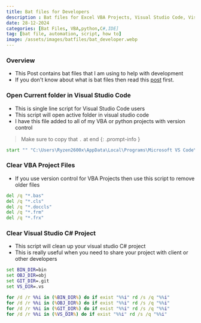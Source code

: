 ```yaml
---
title: Bat files for Developers
description : Bat files for Excel VBA Projects, Visual Studio Code, Visual Studio
date: 28-12-2024
categories: [Bat Files, VBA,python,C#,IDE]
tag: [bat file, automation, script, how to]
image: /assets/images/batfiles/bat_developer.webp
---
```


### Overview
- This Post contains bat files that I am using to help with development
- If you don't know about what is bat files then read this [post](/posts/bat-files-introduction/) first.

### Open Current folder in Visual Studio Code
- This is single line script for Visual Studio Code users
- This script will open active folder in visual studio code
- I have this file added to all of my VBA or python projects with version control 

<!-- markdownlint-capture -->
<!-- markdownlint-disable -->
> Make sure to copy that `.` at end
{: .prompt-info }
<!-- markdownlint-restore -->

```bat
start "" "C:\Users\Ryzen2600x\AppData\Local\Programs\Microsoft VS Code\Code.exe" .
```

### Clear VBA Project Files
- If you use version control for VBA Projects then use this script to remove older files

```bat
del /q "*.bas"
del /q "*.cls"
del /q "*.doccls"
del /q "*.frm"
del /q "*.frx"
```

### Clear Visual Studio C# Project
- This script will clean up your visual studio C# project
- This is really useful when you need to share your project with client or other developers

```bat
set BIN_DIR=bin
set OBJ_DIR=obj
set GIT_DIR=.git
set VS_DIR=.vs

for /d /r %%i in (%BIN_DIR%) do if exist "%%i" rd /s /q "%%i"
for /d /r %%i in (%OBJ_DIR%) do if exist "%%i" rd /s /q "%%i"
for /d /r %%i in (%GIT_DIR%) do if exist "%%i" rd /s /q "%%i"
for /d /r %%i in (%VS_DIR%) do if exist "%%i" rd /s /q "%%i"
```